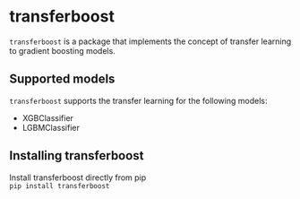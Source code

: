 # transferboost 

`transferboost` is a package that implements the concept of transfer learning 
to gradient boosting models.<br>

## Supported models
`transferboost` supports the transfer learning for the following models:<br>
- XGBClassifier<br>
- LGBMClassifier<br>

## Installing transferboost
Install transferboost directly from pip<br>
`pip install transferboost`